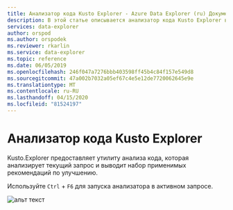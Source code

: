 ```yaml
---
title: Анализатор кода Kusto Explorer - Azure Data Explorer (ru) Документы Майкрософт
description: В этой статье описывается анализатор кода Kusto Explorer в Azure Data Explorer.
services: data-explorer
author: orspod
ms.author: orspodek
ms.reviewer: rkarlin
ms.service: data-explorer
ms.topic: reference
ms.date: 06/05/2019
ms.openlocfilehash: 246f047a7276bbb403598ff45b4c84f157e549d8
ms.sourcegitcommit: 47a002b7032a05ef67c4e5e12de7720062645e9e
ms.translationtype: MT
ms.contentlocale: ru-RU
ms.lasthandoff: 04/15/2020
ms.locfileid: "81524197"
---
```

# <a name="kusto-explorer-code-analyzer"></a>Анализатор кода Kusto Explorer

Kusto.Explorer предоставляет утилиту анализа кода, которая анализирует текущий запрос и выводит набор применимых рекомендаций по улучшению. 

Используйте `Ctrl` + `F6` для запуска анализатора в активном запросе.

![альт текст](./Images/KustoTools-KustoExplorer/ke-codeanalyze.gif "код-анализатор-ссылка")